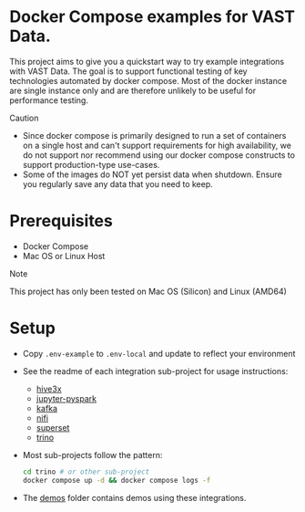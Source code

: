 # Docker Compose examples for VAST Data.

This project aims to give you a quickstart way to try example integrations with VAST Data. The goal is to support functional testing of key technologies automated by docker compose. Most of the docker instance are single instance only and are therefore unlikely to be useful for performance testing.

> [!CAUTION]
> - Since docker compose is primarily designed to run a set of containers on a single host and can't support requirements for high availability, we do not support nor recommend using our docker compose constructs to support production-type use-cases. 
> - Some of the images do NOT yet persist data when shutdown.  Ensure you regularly save any data that you need to keep.

# Prerequisites

- Docker Compose
- Mac OS or Linux Host

> [!NOTE]  
> This project has only been tested on Mac OS (Silicon) and Linux (AMD64)

# Setup

- Copy `.env-example` to `.env-local` and update to reflect your environment
- See the readme of each integration sub-project for usage instructions:
  - [hive3x](./hive3x)
  - [jupyter-pyspark](./jupyter-pyspark)
  - [kafka](./kafka)
  - [nifi](./nifi)
  - [superset](./superset)
  - [trino](./trino)
- Most sub-projects follow the pattern:
 
  ```bash
  cd trino # or other sub-project
  docker compose up -d && docker compose logs -f
  ```
- The [demos](./demos) folder contains demos using these integrations.
